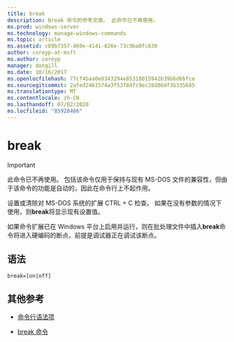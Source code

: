 ```yaml
---
title: break
description: Break 命令的参考文章。 此命令已不再使用。
ms.prod: windows-server
ms.technology: manage-windows-commands
ms.topic: article
ms.assetid: c89b7357-d69e-4141-826e-73c9ba0fc630
author: coreyp-at-msft
ms.author: coreyp
manager: dongill
ms.date: 10/16/2017
ms.openlocfilehash: 77cf4baa0e0343294e85318015942b39b6d6bfce
ms.sourcegitcommit: 2afed2461574a3f53f84fc9ec28d86df3b335685
ms.translationtype: MT
ms.contentlocale: zh-CN
ms.lasthandoff: 07/02/2020
ms.locfileid: "85928486"
---
```

# <a name="break"></a>break

> [!IMPORTANT]
> 此命令已不再使用。 包括该命令仅用于保持与现有 MS-DOS 文件的兼容性，但由于该命令的功能是自动的，因此在命令行上不起作用。

设置或清除对 MS-DOS 系统的扩展 CTRL + C 检查。 如果在没有参数的情况下使用，则**break**将显示现有设置值。

如果命令扩展已在 Windows 平台上启用并运行，则在批处理文件中插入**break**命令将进入硬编码的断点，前提是调试器正在调试该断点。

## <a name="syntax"></a>语法

```
break=[on|off]
```

## <a name="additional-references"></a>其他参考

- [命令行语法项](command-line-syntax-key.md)

- [break 命令](break.md)
